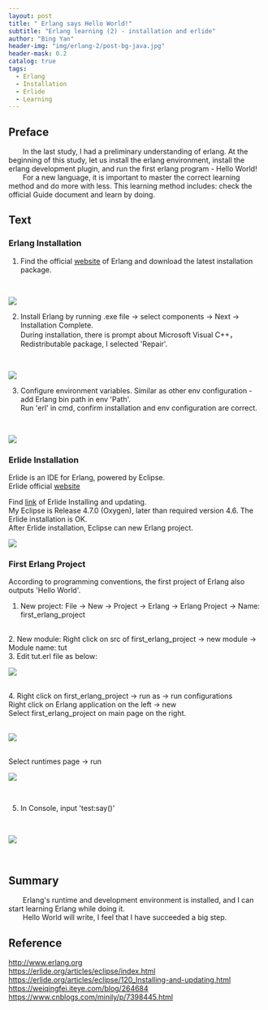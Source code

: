 ```yaml
---
layout: post
title: " Erlang says Hello World!"
subtitle: "Erlang learning (2) - installation and erlide"
author: "Bing Yan"
header-img: "img/erlang-2/post-bg-java.jpg"
header-mask: 0.2
catalog: true
tags:
  - Erlang
  - Installation
  - Erlide
  - Learning
---
```


## Preface

&ensp;&ensp;&ensp;&ensp;In the last study, I had a preliminary understanding of erlang. At the beginning of this study, let us install the erlang environment, install the erlang development plugin, and run the first erlang program - Hello World!<br/>
&ensp;&ensp;&ensp;&ensp;For a new language, it is important to master the correct learning method and do more with less. This learning method includes: check the official Guide document and learn by doing.

## Text

### Erlang Installation

1. Find the official [website](http://www.erlang.org/downloads) of Erlang and download the latest installation package.
<br/>

![](/img/erlang-2/download-1.png)

2. Install Erlang by running .exe file -> select components -> Next -> Installation Complete.<br/>
During installation, there is prompt about Microsoft Visual C++，Redistributable package, I selected 'Repair'.<br/>
<br/>

![](/img/erlang-2/env-1.png)

3. Configure environment variables. Similar as other env configuration - add Erlang bin path in env 'Path'.<br/>
Run 'erl' in cmd, confirm installation and env configuration are correct.<br/>
<br/>

![](/img/erlang-2/erl-version.png)


### Erlide Installation

Erlide is an IDE for Erlang, powered by Eclipse.<br/>
Erlide official [website](https://erlide.org/) <br/>

Find [link](https://erlide.org/articles/eclipse/120_Installing-and-updating.html) of Erlide Installing and updating.<br/>
My Eclipse is Release 4.7.0 (Oxygen), later than required version 4.6. The Erlide installation is OK.<br/>
After Erlide installation, Eclipse can new Erlang project.
<br/>

![](/img/erlang-2/erlide.png)


### First Erlang Project 

According to programming conventions, the first project of Erlang also outputs 'Hello World'. <br/>

1. New project: File -> New -> Project -> Erlang -> Erlang Project -> Name: first_erlang_project
<br/>
2. New module: Right click on src of first_erlang_project -> new module -> Module name: tut
<br/>
3. Edit tut.erl file as below:
<br/>

![](/img/erlang-2/tut.png)

<br/>
4. Right click on first_erlang_project -> run as -> run configurations <br/>
Right click on Erlang application on the left -> new <br/>
Select first_erlang_project on main page on the right. <br/>
<br/>

![](/img/erlang-2/run-as-2.png)

<br/>
Select runtimes page -> run
<br/>

![](/img/erlang-2/run-as-1.png)

<br/>

5. In Console, input 'test:say()'
<br/>

![](/img/erlang-2/result.png)

<br/>


## Summary

&ensp;&ensp;&ensp;&ensp;Erlang's runtime and development environment is installed, and I can start learning Erlang while doing it. <br/>
&ensp;&ensp;&ensp;&ensp;Hello World will write, I feel that I have succeeded a big step.


## Reference
http://www.erlang.org <br/>
https://erlide.org/articles/eclipse/index.html <br/>
https://erlide.org/articles/eclipse/120_Installing-and-updating.html <br/>
https://weiqingfei.iteye.com/blog/264684 <br/>
https://www.cnblogs.com/minily/p/7398445.html <br/>
